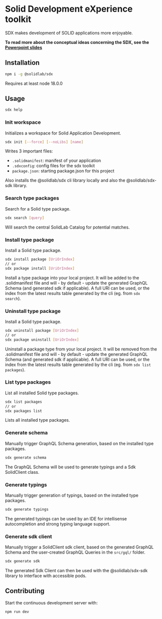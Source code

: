 # Solid Development eXperience toolkit

SDX makes development of SOLID applications more enjoyable.

**To read more about the conceptual ideas concerning the SDX, see the [Powerpoint slides](https://github.com/SolidLabResearch/sdx/raw/master/.assets/sdk_sdx_concept.pptx)**

## Installation

```bash
npm i -g @solidlab/sdx
```

Requires at least node 18.0.0

## Usage

```bash
sdx help
```

### Init workspace

Initializes a workspace for Solid Application Development.

```bash
sdx init [--force] [--noLibs] [name]
```
Writes 3 important files:

* `.solidmanifest`: manifest of your application
* `.sdxconfig`: config files for the sdx toolkit
* `package.json`: starting package.json for this project

Also installs the @solidlab/sdx cli library locally and also the @solidlab/sdx-sdk library.

### Search type packages

Search for a Solid type package.

```bash
sdx search [query]
```

Will search the central SolidLab Catalog for potential matches.

### Install type package

Install a Solid type package.

```bash
sdx install package [UriOrIndex]
// or
sdx package install [UriOrIndex]
```

Install a type package into your local project. It will be added to the .solidmanifest file and will - by default - update the generated GraphQL Schema (and generated sdk if applicable).
A full URI can be used, or the index from the latest results table generated by the cli (eg. from `sdx search`).

### Uninstall type package

Install a Solid type package.

```bash
sdx uninstall package [UriOrIndex]
// or
sdx package uninstall [UriOrIndex]
```

Uninstall a package type from your local project. It will be removed from the .solidmanifest file and will - by default - update the generated GraphQL Schema (and generated sdk if applicable).
A full URI can be used, or the index from the latest results table generated by the cli (eg. from `sdx list packages`).

### List type packages

List all installed Solid type packages.

```bash
sdx list packages
// or
sdx packages list
```

Lists all installed type packages.

### Generate schema

Manually trigger GraphQL Schema generation, based on the installed type packages.

```bash
sdx generate schema
```

The GraphQL Schema will be used to generate typings and a Sdk SolidClient class.

### Generate typings

Manually trigger generation of typings, based on the installed type packages.

```bash
sdx generate typings
```

The generated typings can be used by an IDE for intellisense autocompletion and strong typing language support.


### Generate sdk client

Manually trigger a SolidClient sdk client, based on the generated GraphQL Schema and the user-created GraphQL Queries in the `src/gql/` folder.

```bash
sdx generate sdk
```

The generated Sdk Client can then be used with the @solidlab/sdx-sdk library to interface with accessible pods.


## Contributing

Start the continuous development server with:

```bash
npm run dev
```
